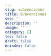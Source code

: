 ```yaml
---
slug: subvenciones
title: Subvenciones
seo: ''
description: ''
image: ''
category: []
toc: false
draft: false
noindex: false
---
```


